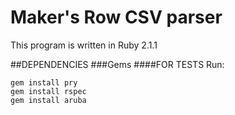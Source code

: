 # Maker's Row CSV parser

This program is written in Ruby 2.1.1


##DEPENDENCIES
###Gems
####FOR TESTS
Run:

```
gem install pry
gem install rspec
gem install aruba
```
